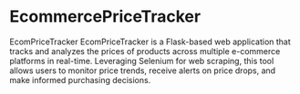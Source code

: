 # EcommercePriceTracker
EcomPriceTracker EcomPriceTracker is a Flask-based web application that tracks and analyzes the prices of products across multiple e-commerce platforms in real-time. Leveraging Selenium for web scraping, this tool allows users to monitor price trends, receive alerts on price drops, and make informed purchasing decisions. 
